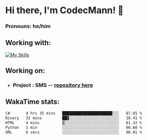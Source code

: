 # Hi there, I'm CodecMann! 👋

### Pronouns: he/him


## Working with:
[![My Skills](https://skillicons.dev/icons?i=kotlin,nodejs,django,python,bots&theme=dark)](https://skillicons.dev)


## Working on:
- ### Project : SMS -- [repository here](https://github.com/NikeStyleProject/project-sms)

## WakaTime stats:

<!--START_SECTION:waka-->

```txt
C#       4 hrs 35 mins   ██████████████████████░░░   87.65 %
Binary   32 mins         ██▓░░░░░░░░░░░░░░░░░░░░░░   10.41 %
HTML     4 mins          ▒░░░░░░░░░░░░░░░░░░░░░░░░   01.32 %
Python   1 min           ░░░░░░░░░░░░░░░░░░░░░░░░░   00.60 %
XML      0 secs          ░░░░░░░░░░░░░░░░░░░░░░░░░   00.01 %
```

<!--END_SECTION:waka-->
